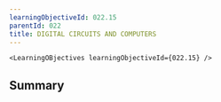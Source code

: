 ```yaml
---
learningObjectiveId: 022.15
parentId: 022
title: DIGITAL CIRCUITS AND COMPUTERS
---
```


```tsx eval
<LearningOBjectives learningObjectiveId={022.15} />
```

## Summary
